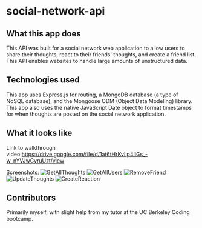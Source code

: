# social-network-api

## What this app does
This API was built for a social network web application to allow users to share their thoughts, react to their friends' thoughts, and create a friend list. This API enables websites to handle large amounts of unstructured data.

## Technologies used
This app uses Express.js for routing, a MongoDB database (a type of NoSQL database), and the Mongoose ODM (Object Data Modeling) library. This app also uses the native JavaScript Date object to format timestamps for when thoughts are posted on the social network application. 

## What it looks like
Link to walkthrough video:https://drive.google.com/file/d/1at6tHrKvIlp4IiGs_-w_nYVJwCyruUzt/view

Screenshots:
![GetAllThoughts](https://user-images.githubusercontent.com/95206117/167268605-f352220f-40e1-4eba-be6d-d90c29c993bf.JPG)
![GetAllUsers](https://user-images.githubusercontent.com/95206117/167268606-93843a78-13b9-4966-b9a4-d31ca51a0a06.JPG)
![RemoveFriend](https://user-images.githubusercontent.com/95206117/167268607-93921992-2c45-4a05-a439-58ddb78c6509.JPG)
![UpdateThoughts](https://user-images.githubusercontent.com/95206117/167268609-b725d3e1-8df3-4aef-9803-43b239b93756.JPG)
![CreateReaction](https://user-images.githubusercontent.com/95206117/167268610-0e69b5ac-29c4-4011-9fdc-7e69885a5faf.JPG)

## Contributors
Primarily myself, with slight help from my tutor at the UC Berkeley Coding bootcamp.
